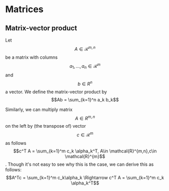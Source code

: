 # Matrices

## Matrix-vector product

Let $$A \in \mathcal{R}^{m,n}$$ be a matrix with columns $$a_1, \dots, a_n \in \mathcal{R}^m$$
and $$b\in R^{n}$$ a vector. We define the matrix-vector product by
$$Ab = \sum_{k=1}^n a_k b_k$$

Similarly, we can multiply matrix $$A\in R^{m,n}$$ on the left by (the transpose of) vector $$c\in \mathcal{R}^m$$ as follows
$$c^T A = \sum_{k=1}^m c_k \alpha_k^T, A\in \mathcal{R}^{m,n},c\in \mathcal{R}^{m}$$.
Though it's not easy to see why this is the case, we can derive this as follows:
$$A^Tc = \sum_{k=1}^m c_k\alpha_k \Rightarrow c^T A = \sum_{k=1}^m c_k \alpha_k^T$$